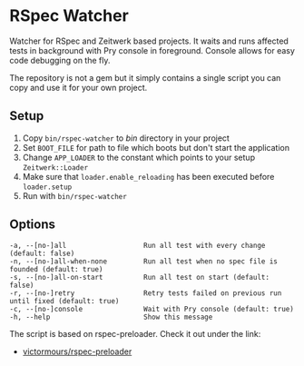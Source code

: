 # RSpec Watcher

Watcher for RSpec and Zeitwerk based projects.
It waits and runs affected tests in background with Pry console in
foreground. Console allows for easy code debugging on the fly.

The repository is not a gem but it simply contains a single script you can copy and use it for your own project.

## Setup

1. Copy `bin/rspec-watcher` to _bin_ directory in your project
1. Set `BOOT_FILE` for path to file which boots but don't start the application
1. Change `APP_LOADER` to the constant which points to your setup `Zeitwerk::Loader`
1. Make sure that `loader.enable_reloading` has been executed before `loader.setup`
1. Run with `bin/rspec-watcher`

## Options

```
-a, --[no-]all                   Run all test with every change (default: false)
-n, --[no-]all-when-none         Run all test when no spec file is founded (default: true)
-s, --[no-]all-on-start          Run all test on start (default: false)
-r, --[no-]retry                 Retry tests failed on previous run until fixed (default: true)
-c, --[no-]console               Wait with Pry console (default: true)
-h, --help                       Show this message
```

The script is based on rspec-preloader. Check it out under the link:
 - [victormours/rspec-preloader](https://github.com/victormours/rspec-preloader)
